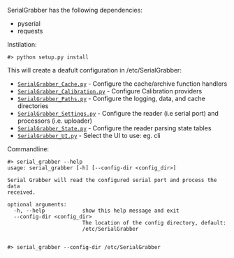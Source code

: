 SerialGrabber has the following dependencies:

 * pyserial
 * requests

Instilation:
	
	#> python setup.py install

This will create a deafult configuration in /etc/SerialGrabber:

* [`SerialGrabber_Cache.py`](example_config/SerialGrabber_Cache.py) - Configure the cache/archive function handlers
* [`SerialGrabber_Calibration.py`](example_config/SerialGrabber_Calibration.py) - Configure Calibration providers
* [`SerialGrabber_Paths.py`](example_config/SerialGrabber_Paths.py) - Configure the logging, data, and cache directories
* [`SerialGrabber_Settings.py`](example_config/SerialGrabber_Settings.py) - Configure the reader (i.e serial port) and processors (i.e. uploader)
* [`SerialGrabber_State.py`](example_config/SerialGrabber_State.py) - Configure the reader parsing state tables
* [`SerialGrabber_UI.py`](example_config/SerialGrabber_UI.py) - Select the UI to use: eg. cli


Commandline:

	#> serial_grabber --help
	usage: serial_grabber [-h] [--config-dir <config_dir>]

	Serial Grabber will read the configured serial port and process the data
	received.
	
	optional arguments:
	  -h, --help            show this help message and exit
	  --config-dir <config_dir>
	                        The location of the config directory, default:
	                        /etc/SerialGrabber
	
	
	#> serial_grabber --config-dir /etc/SerialGrabber
